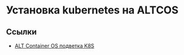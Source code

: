 # Установка kubernetes на ALTCOS

## Ссылки

- [ALT Container OS подветка K8S](https://www.altlinux.org/ALT_Container_OS_%D0%BF%D0%BE%D0%B4%D0%B2%D0%B5%D1%82%D0%BA%D0%B0_K8S)
